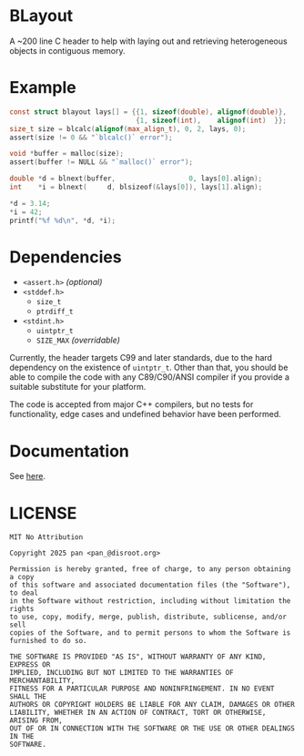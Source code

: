 # BLayout

A ~200 line C header to help with laying out and retrieving heterogeneous objects in contiguous memory.

# Example
```c
const struct blayout lays[] = {{1, sizeof(double), alignof(double)},
                               {1, sizeof(int),    alignof(int)  }};
size_t size = blcalc(alignof(max_align_t), 0, 2, lays, 0);
assert(size != 0 && "`blcalc()` error");

void *buffer = malloc(size);
assert(buffer != NULL && "`malloc()` error");

double *d = blnext(buffer,                  0, lays[0].align);
int    *i = blnext(     d, blsizeof(&lays[0]), lays[1].align);

*d = 3.14;
*i = 42;
printf("%f %d\n", *d, *i);
```

# Dependencies
* `<assert.h>` _(optional)_
* `<stddef.h>`
  - `size_t`
  - `ptrdiff_t`
* `<stdint.h>`
  - `uintptr_t`
  - `SIZE_MAX` _(overridable)_

Currently, the header targets C99 and later standards, due to the hard dependency on the existence of `uintptr_t`. Other than that, you should be able to compile the code with any C89/C90/ANSI compiler if you provide a suitable substitute for your platform.

The code is accepted from major C++ compilers, but no tests for functionality, edge cases and undefined behavior have been performed.

# Documentation
See [here](docs/DOCS.md).

# LICENSE
```
MIT No Attribution

Copyright 2025 pan <pan_@disroot.org>

Permission is hereby granted, free of charge, to any person obtaining a copy
of this software and associated documentation files (the "Software"), to deal
in the Software without restriction, including without limitation the rights
to use, copy, modify, merge, publish, distribute, sublicense, and/or sell
copies of the Software, and to permit persons to whom the Software is
furnished to do so.

THE SOFTWARE IS PROVIDED "AS IS", WITHOUT WARRANTY OF ANY KIND, EXPRESS OR
IMPLIED, INCLUDING BUT NOT LIMITED TO THE WARRANTIES OF MERCHANTABILITY,
FITNESS FOR A PARTICULAR PURPOSE AND NONINFRINGEMENT. IN NO EVENT SHALL THE
AUTHORS OR COPYRIGHT HOLDERS BE LIABLE FOR ANY CLAIM, DAMAGES OR OTHER
LIABILITY, WHETHER IN AN ACTION OF CONTRACT, TORT OR OTHERWISE, ARISING FROM,
OUT OF OR IN CONNECTION WITH THE SOFTWARE OR THE USE OR OTHER DEALINGS IN THE
SOFTWARE.
```
